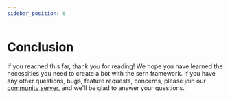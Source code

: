 ```yaml
---
sidebar_position: 8
---
```


# Conclusion
If you reached this far, thank you for reading! We hope you have learned the necessities you need
to create a bot with the sern framework.  If you have any other questions, bugs, feature requests, concerns, please join our
[community server](https://sern.dev/discord), and we'll be glad to answer your questions.